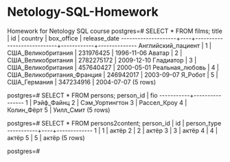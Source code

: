 # Netology-SQL-Homework
Homework for Netology SQL course
postgres=# SELECT * FROM films;
       title        | id |          country           | box_office | release_date
--------------------+----+----------------------------+------------+--------------
 Английский_пациент |  1 | США_Великобритания         |  231976425 | 1996-11-06
 Аватар             |  2 | США_Великобритания         | 2782275172 | 2009-12-10
 Гладиатор          |  3 | США_Великобритания         |  457640427 | 2000-05-01
 Реальная_любовь    |  4 | США_Великобритания_Франция |  246942017 | 2003-09-07
 Я_Робот            |  5 | США_Германия               |  347234916 | 2004-07-07
(5 rows)

postgres=# SELECT * FROM persons;
 person_id |      fio
-----------+----------------
         1 | Рэйф_Файнц
         2 | Сэм_Уортингтон
         3 | Рассел_Кроу
         4 | Колин_Фёрт
         5 | Уилл_Смит
(5 rows)

postgres=# SELECT * FROM persons2content;
 person_id | id | person_type
-----------+----+-------------
         1 |  1 | актёр
         2 |  2 | актёр
         3 |  3 | актёр
         4 |  4 | актёр
         5 |  5 | актёр
(5 rows)

postgres=#
